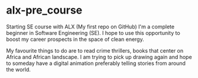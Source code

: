 # alx-pre_course
Starting SE course with ALX (My first repo on GitHub)
I'm a complete beginner in Software Engineering (SE). I hope to use this opportunity to boost my career prospects in the space of clean energy.

My favourite things to do are to read crime thrillers, books that center on Africa and African landscape.
I am trying to pick up drawing again and hope to someday have a digital animation preferably telling stories from around the world. 
